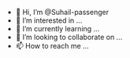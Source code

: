 - 👋 Hi, I’m @Suhail-passenger
- 👀 I’m interested in ...
- 🌱 I’m currently learning ...
- 💞️ I’m looking to collaborate on ...
- 📫 How to reach me ...

<!---
Suhail-passenger/Suhail-passenger is a ✨ special ✨ repository because its `README.md` (this file) appears on your GitHub profile.
You can click the Preview link to take a look at your changes.
--->

